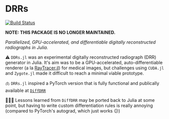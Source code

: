 # DRRs

[![Build Status](https://github.com/v715/DRRs.jl/actions/workflows/CI.yml/badge.svg?branch=main)](https://github.com/v715/DRRs.jl/actions/workflows/CI.yml?query=branch%3Amain)

**NOTE: THIS PACKAGE IS NO LONGER MAINTAINED.**

*Parallelized, GPU-accelerated, and differentiable digitally reconstructed radiographs in Julia.*

⚠️ `DDRs.jl` was an experimental digitally reconstructed radiograph (DRR) generator in Julia. It's aim was to be a GPU-accelerated, auto-differentiable renderer (a la [RayTracer.jl](https://github.com/avik-pal/RayTracer.jl)) for medical images, but challenges using `CUDA.jl` and `Zygote.jl` made it difficult to reach a minimal viable prototype.

🫁 `DRRs.jl` inspired a PyTorch version that is fully functional and publically available at [`DiffDRR`](https://github.com/v715/DiffDRR)

🤷🏾‍♀️ Lessons learned from `DiffDRR` may be ported back to Julia at some point, but having to write custom differentiation rules is really annoying (compared to PyTorch's autograd, which just works 😕)
